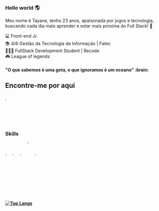 ### Hello world :earth_americas:

Meu nome é Tayane, tenho 23 anos, apaixonada por jogos e tecnologia, buscando cada dia mais aprender e estar mais proxima do Full Stack!	:dart:

 :computer: Front-end Jr. <br>
 :books: 4/6 Gestão da Tecnologia da Informação | Fatec<br>
👩🏻‍💻  FullStack Development Student | Recode <br>
 :video_game: League of legends
 <h4><b>"O que sabemos é uma gota, o que ignoramos é um oceano" :brain:<b><h4>
 <h2>Encontre-me por aqui<h2>
  <a href="https://www.linkedin.com/in/tayane-souza-61410a1b3/" target="_blank">
 <img align="center" src="https://devicon.dev/devicon.git/icons/linkedin/linkedin-plain.svg" height="2%" width="4%"> 
 </a>
 
 <h3>Skills</h3>
<img align="center" src="https://image.flaticon.com/icons/png/512/919/919830.png" height="2%" width="4%" style="max-width:4%;"></img> 
<img align="center" src="https://devicon.dev/devicon.git/icons/bootstrap/bootstrap-plain.svg" height="2%" width="4%"></img>  
<img align="center" src="https://devicon.dev/devicon.git/icons/javascript/javascript-original.svg" height="2%" width="4%"></img> 
<img align="center" src="https://devicon.dev/devicon.git/icons/css3/css3-original.svg" "height="2%" width="4%"></img>
<img align="center" src="https://devicon.dev/devicon.git/icons/html5/html5-original.svg" height="2%" width="4%"> <br><br></img>




[![Top Langs](https://github-readme-stats.vercel.app/api/top-langs/?username=thaysouza&layout=compact)](https://github.com/thaysouza/github-readme-stats)


<!--
**thaysouza/thaysouza** is a ✨ _special_ ✨ repository because its `README.md` (this file) appears on your GitHub profile.

Here are some ideas to get you started:

- 🔭 I’m currently working on ...
- 🌱 I’m currently learning ...
- 👯 I’m looking to collaborate on ...
- 🤔 I’m looking for help with ...
- 💬 Ask me about ...
- 📫 How to reach me: ...
- 😄 Pronouns: ...
- ⚡ Fun fact: ...
-->



